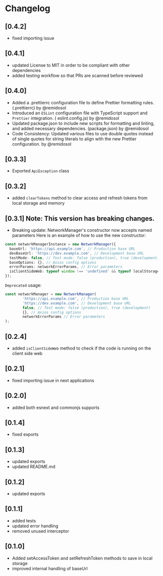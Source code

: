 # Changelog

## [0.4.2]

- fixed importing issue

## [0.4.1]

- updated License to MIT in order to be compliant with other dependencies
- added testing workflow so that PRs are scanned before reviewed

## [0.4.0]

- Added a .prettierrc configuration file to define Prettier formatting rules. (.prettierrc) by
  @remidosol
- Introduced an `ESLint` configuration file with TypeScript support and `Prettier` integration. (
  eslint.config.js) by @remidosol
- Updated package.json to include new scripts for formatting and linting, and added necessary
  dependencies. (package.json) by @remidosol
- Code Consistency: Updated various files to use double quotes instead of single quotes for string literals to align
  with the new Prettier configuration. by @remidosol

## [0.3.3]
- Exported `ApiException` class

## [0.3.2]

- added `clearTokens` method to clear access and refresh tokens from local storage and memory

## [0.3.1] Note: This version has breaking changes.

- Breaking update: NetworkManager's constructor now accepts named parameters
  Here is an example of how to use the new constructor:

```typescript
const networkManagerInstance = new NetworkManager({
  baseUrl: 'https://api.example.com', // Production base URL
  devBaseUrl: 'https://dev.example.com', // Development base URL
  testMode: false, // Test mode: false (production), true (development)
  baseOptions: {}, // Axios config options
  errorParams: networkErrorParams, // Error parameters
  isClientSideWeb: typeof window !== 'undefined' && typeof localStorage !== 'undefined'
});
```

`Deprecated` usage:

```typescript
const networkManager = new NetworkManager(
        'https://api.example.com', // Production base URL
        'https://dev.example.com', // Development base URL
        false, // Test mode: false (production), true (development)
        {}, // Axios config options
        networkErrorParams // Error parameters
);
```

## [0.2.4]

- added `isClientSideWeb` method to check if the code is running on the client side web

## [0.2.1]
- fixed importing issue in next applications

## [0.2.0]
- added both esnext and commonjs supports

## [0.1.4]

- fixed exports

## [0.1.3]

- updated exports
- updated README.md

## [0.1.2]

- updated exports

## [0.1.1]

- added tests
- updated error handling
- removed unused interceptor

## [0.1.0]

- Added setAccessToken and setRefreshToken methods to save in local storage
- improved internal handling of baseUrl

